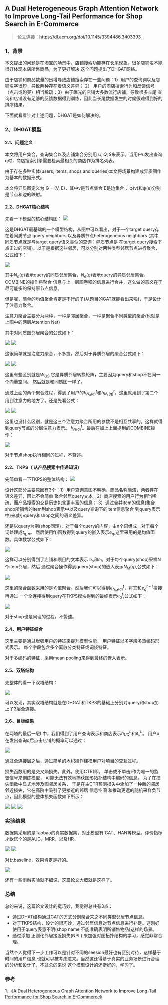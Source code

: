 ## A Dual Heterogeneous Graph Attention Network to Improve Long-Tail Performance for Shop Search in E-Commerce

> 论文连接：https://dl.acm.org/doi/10.1145/3394486.3403393


### 1、背景

本文提出的问题是在淘宝的场景中，店铺搜索功能存在长尾现象。很多店铺名不能很好体现本店所售商品，为了更好解决
这个问题提出了DHGAT网络。

由于店铺和商品数量的迅增导致店铺搜索存在一些问题：1）用户的查询词以及店铺名字很短，导致两种存在着语义差异；
2） 用户的商店搜索行为和反馈信号（点击或购买）相当稀疏；3）由于曝光的店铺大多数流行店铺，导致很多长尾
查询和店铺没有足够的反馈数据得到训练，因此当长尾数据发生的时候很难得到好的排序结果。

下面就看看针对上述问题，DHGAT是如何解决的。

### 2、DHGAT模型

#### 2.1、问题定义

本文将用户集合，查询集合以及店铺集合分别用 $U,Q,S$来表示。当用户u发出查询q时，商店搜索引擎需要检索最相关的商店作为排名列表。

由于存在多种实体(users, items, shops and queries)本文将场景构建成异质图作为基本的数据形式。

本文将异质图定义为 G = (V, E)，其中v是节点集合 E是边集合； φ(v)和ψ(e)分别是节点和边的映射。


#### 2.2、DHGAT核心结构

先看一下模型的核心结构图：
![](README_files/1.jpg)

这是DHGAT最基础的一个模型结构，从图中可以看出，对于一个target query存在着同质节点 query neighbors
以及异质节点heterogeneous neighbors (其中同质节点就是与target query语义类似的查询；异质节点是
在target query搜索下点击过的店铺)。以于是根据这些邻居，可以分别对两种类型邻居节点进行聚合，公式如下：

![](README_files/2.jpg)

其中$N_o(q)$表示query的同质邻居集合，$N_e(q)$表示query的异质邻居集合。COMBINE的操作将聚合
信息与上一层图卷积的信息进行合并，这么做的意义在于尽可能多的保持原节点信息。

但是呢，简单的均值聚合肯定是不行的了(从题目的GAT就能看出来啦)，于是设计了注意力聚合。

注意力聚合主要分为两种，一种是邻居聚合，一种是聚合不同类型的聚合(也就是上图中的两层Attention Net)

其中对同质图邻居聚合的公式如下：

![](README_files/3.jpg)
![](README_files/4.jpg)

这很简单就是注意力聚合，不多提。然后对于异质邻居的聚合公式如下：

![](README_files/5.jpg)
![](README_files/6.jpg)

这里有些区别就是$W_{QS}$,它是异质邻居转换矩阵，主要因为query和shop不在同一个向量空间。
然后就是和同质图一样了。

通过上面的两个聚合过程，得到了用户的$h^t_{N_{o}(q)}$和$h^t_{N_{e}(q)}$，这里就用到了第二个
用到注意力的地方了。还是先看公式：

![](README_files/7.jpg)
![](README_files/8.jpg)

这里也没什么区别，就是这三个注意力聚合所用的参数不是相互共享的。这样就得到query节点的分层注意力表示。
$h^t_{N(q)}$。最后在加上上面提到的COMBINE操作：

![](README_files/9.jpg)

对于节点shop执行相同的过程，不赘述。

#### 2.2、TKPS（ 从产品搜索中传递知识）

先简单看一下TKPS的整体结构：
![](README_files/10.jpg)

设计这部分主要原因有3个：1）用户查询意图不明确，商品名称简洁，两者存在语义差异，因此不会简单
聚合邻居query文本。2）商店搜索的用户行为相当稀疏，而产品搜索的交易历史包含更丰富的信息；
3）通过合并item的信息(集合shop所销售的item到shop表示中以及query查询下的item信息聚合
到query表示中)来减小query和shop之间的语义差异。

还是以query为例(shop同理)，对于每个query的内容，由n个词组成，对于每个词处理成$t_{q,n}$。
然后使用f()函数得到query的嵌入表示$e_q$,这里采用的是均值函数。具体数学公式如下：

![](README_files/11.jpg)

这样可以分别得到了店铺和项目的文本表示 $e_s$和$e_i$。对于每个query(shop)采样N个item邻居，然后
通过聚合操作得到query(shop)的嵌入表示$N_M(q)$,公式如下：

![](README_files/12.jpg)

这里的聚合函数采用的是均值聚合。然后我们可以得到$e^t_{N_M(q)}$，将其和$e^{t-1}_q$拼接再通过
一个全连接得到query在TKPS模块得到的最终表示$e^{t}_q$,公式如下：

![](README_files/13.jpg)

对于shop也是同理的过程，不赘述。


#### 2.4、用户特征结合

这里主要是通过增强用户的特征来提升模型性能， 用户特征以多字段多热编码形式表示。
每个字段包含多个离散分类特征或词袋特征。

对于多编码的特征，采用mean pooling来得到最终的嵌入表示。


#### 2.5、双塔结构

先整体的看一下双塔结构：

![](README_files/14.jpg)

可以发现，其实双塔结构就是在DHGAT和TKPS的基础上分别对query和shop加上了3层全连接。


#### 2.6、目标结果

在两塔的最后一层L中，我们得到了用户查询表示和商店表示$h^L_{UQ}$和$e^L_s$。 
用户u在发出查询q后点击店铺的概率可以通过：

![](README_files/15.jpg)

通过全连接层之后，通过简单的內积操作建模用户对项目的交互过程。

损失函数用的是交叉熵损失。此外，使用CTR(即。 单击或不单击)作为唯一的监督信号来训练模型，
可能无法有效地捕获图形拓扑结构中编码的信息。 为了在损失函数中显式地涉及图邻居关系，
于是在主CTR预测损失中添加了一种新的邻居邻近损失，它在高阶中吸引了更接近的邻居 信息空间
和推动更远的随机采样负节点，因此模型的整体损失函数如下所示：

![](README_files/16.jpg)
![](README_files/17.jpg)
![](README_files/18.jpg)


### 实验结果


数据集采用的是Taobao的真实数据集，对比模型有 GAT、HAN等模型。评价指标才欧诺个的是AUC，MRR，以及HR。

![](README_files/20.jpg)
![](README_files/21.jpg)

对比baseline，效果肯定是好的。

![](README_files/19.jpg)

还有一些消融实验就不细说，这篇论文大概就是这样了。

### 总结

总的来说，这篇论文设计的挺巧妙，我觉得总共有3点：

- 通过DHAT结构通过GAT的方式分别聚合来之不同类型邻居节点信息。
- 对于TKPS结构，设计的很巧妙，通过邻居信息对节点信息进行补足。这刚好使用于query表意不明(shop
	name 不能准确表明所销售物品)这样的场景。
- 通过添加 正则化邻居接近损失(NPL)  来加强对图拓扑结构的学习，感觉非常合理。

当然个人觉得下一步工作可以是针对不同的seesion最好也有区别对待，这样基于时间的用户信息
也就可以被考虑进来。当然这还得基于真实的业务场景进行合理的分析和设计了，不过总的来说
这个模型设计的还挺好的，学习了。

### 参考

1、[《A Dual Heterogeneous Graph Attention Network to Improve Long-Tail Performance for Shop Search in E-Commerce》](https://dl.acm.org/doi/10.1145/3394486.3403393)

